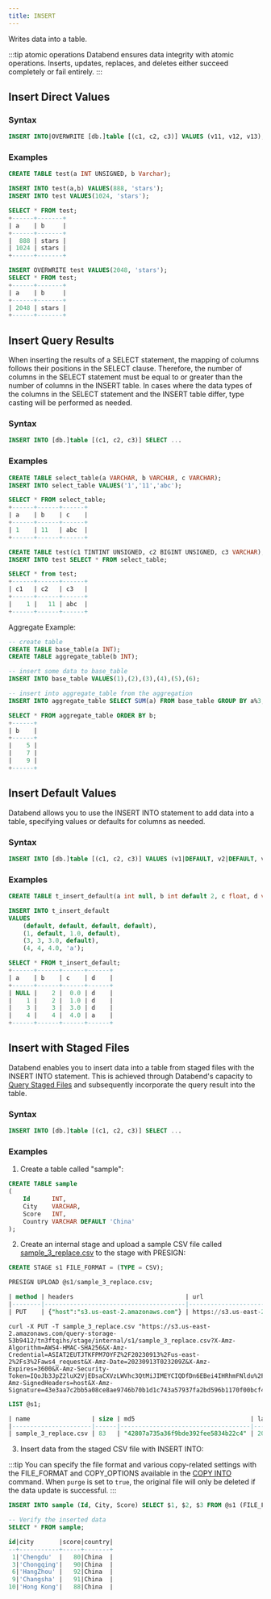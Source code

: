 ```yaml
---
title: INSERT
---
```


Writes data into a table.

:::tip atomic operations
Databend ensures data integrity with atomic operations. Inserts, updates, replaces, and deletes either succeed completely or fail entirely.
:::

## Insert Direct Values

### Syntax

```sql
INSERT INTO|OVERWRITE [db.]table [(c1, c2, c3)] VALUES (v11, v12, v13), (v21, v22, v23), ...
```

### Examples

```sql
CREATE TABLE test(a INT UNSIGNED, b Varchar);

INSERT INTO test(a,b) VALUES(888, 'stars');
INSERT INTO test VALUES(1024, 'stars');

SELECT * FROM test;
+------+-------+
| a    | b     |
+------+-------+
|  888 | stars |
| 1024 | stars |
+------+-------+

INSERT OVERWRITE test VALUES(2048, 'stars');
SELECT * FROM test;
+------+-------+
| a    | b     |
+------+-------+
| 2048 | stars |
+------+-------+
```

## Insert Query Results

When inserting the results of a SELECT statement, the mapping of columns follows their positions in the SELECT clause. Therefore, the number of columns in the SELECT statement must be equal to or greater than the number of columns in the INSERT table. In cases where the data types of the columns in the SELECT statement and the INSERT table differ, type casting will be performed as needed.

### Syntax

```sql
INSERT INTO [db.]table [(c1, c2, c3)] SELECT ...
```

### Examples

```sql
CREATE TABLE select_table(a VARCHAR, b VARCHAR, c VARCHAR);
INSERT INTO select_table VALUES('1','11','abc');

SELECT * FROM select_table;
+------+------+------+
| a    | b    | c    |
+------+------+------+
| 1    | 11   | abc  |
+------+------+------+

CREATE TABLE test(c1 TINTINT UNSIGNED, c2 BIGINT UNSIGNED, c3 VARCHAR);
INSERT INTO test SELECT * FROM select_table;

SELECT * from test;
+------+------+------+
| c1   | c2   | c3   |
+------+------+------+
|    1 |   11 | abc  |
+------+------+------+
```

Aggregate Example:

```sql
-- create table
CREATE TABLE base_table(a INT);
CREATE TABLE aggregate_table(b INT);

-- insert some data to base_table
INSERT INTO base_table VALUES(1),(2),(3),(4),(5),(6);

-- insert into aggregate_table from the aggregation
INSERT INTO aggregate_table SELECT SUM(a) FROM base_table GROUP BY a%3;

SELECT * FROM aggregate_table ORDER BY b;
+------+
| b    |
+------+
|    5 |
|    7 |
|    9 |
+------+
```

## Insert Default Values

Databend allows you to use the INSERT INTO statement to add data into a table, specifying values or defaults for columns as needed.

### Syntax

```sql
INSERT INTO [db.]table [(c1, c2, c3)] VALUES (v1|DEFAULT, v2|DEFAULT, v3|DEFAULT) ...
```

### Examples

```sql
CREATE TABLE t_insert_default(a int null, b int default 2, c float, d varchar default 'd');

INSERT INTO t_insert_default
VALUES
    (default, default, default, default),
    (1, default, 1.0, default),
    (3, 3, 3.0, default),
    (4, 4, 4.0, 'a');

SELECT * FROM t_insert_default;
+------+------+------+------+
| a    | b    | c    | d    |
+------+------+------+------+
| NULL |    2 |  0.0 | d    |
|    1 |    2 |  1.0 | d    |
|    3 |    3 |  3.0 | d    |
|    4 |    4 |  4.0 | a    |
+------+------+------+------+
```

## Insert with Staged Files

Databend enables you to insert data into a table from staged files with the INSERT INTO statement. This is achieved through Databend's capacity to [Query Staged Files](../../12-load-data/00-transform/05-querying-stage.md) and subsequently incorporate the query result into the table.

### Syntax

```sql
INSERT INTO [db.]table [(c1, c2, c3)] SELECT ...
```

### Examples

1. Create a table called "sample":

```sql
CREATE TABLE sample
(
    Id      INT,
    City    VARCHAR,
    Score   INT,
    Country VARCHAR DEFAULT 'China'
);
```

2. Create an internal stage and upload a sample CSV file called [sample_3_replace.csv](https://github.com/ZhiHanZ/databend/blob/0f333a13fc38548595ea58242a37c5f4a73e9c88/tests/data/sample_3_replace.csv) to the stage with PRESIGN:

```sql
CREATE STAGE s1 FILE_FORMAT = (TYPE = CSV);

PRESIGN UPLOAD @s1/sample_3_replace.csv;

| method | headers                               | url                                                                                                                                                                                                                                                                                                                                                                                                                                                                                                                                                                                                                                                                                                                                                                                                                                                                                                                                                                                                                                                                                                                                                                                                                                                                                                                                                                                                                                                                                                                                                                                                                                                                                                                                                    |
|--------|---------------------------------------|--------------------------------------------------------------------------------------------------------------------------------------------------------------------------------------------------------------------------------------------------------------------------------------------------------------------------------------------------------------------------------------------------------------------------------------------------------------------------------------------------------------------------------------------------------------------------------------------------------------------------------------------------------------------------------------------------------------------------------------------------------------------------------------------------------------------------------------------------------------------------------------------------------------------------------------------------------------------------------------------------------------------------------------------------------------------------------------------------------------------------------------------------------------------------------------------------------------------------------------------------------------------------------------------------------------------------------------------------------------------------------------------------------------------------------------------------------------------------------------------------------------------------------------------------------------------------------------------------------------------------------------------------------------------------------------------------------------------------------------------------------|
| PUT    | {"host":"s3.us-east-2.amazonaws.com"} | https://s3.us-east-2.amazonaws.com/query-storage-53b9412/tn3ftqihs/stage/internal/s1/sample_3_replace.csv?X-Amz-Algorithm=AWS4-HMAC-SHA256&X-Amz-Credential=ASIAT2EUTJTKFPM7OYFZ%2F20230913%2Fus-east-2%2Fs3%2Faws4_request&X-Amz-Date=20230913T023209Z&X-Amz-Expires=3600&X-Amz-Security-Token=IQoJb3JpZ2luX2VjEDsaCXVzLWVhc3QtMiJIMEYCIQDfDn6EBei4IHRhmFNldu%2FpafMhHwx%2B934HQDafsfFQOAIhAI38G%2FaKG3GFso8qHBCguoL3GvXUIDaKDJ3bJs5VBSwoKvwECCQQABoMMjYyMzA0NjQ4NDA0IgxyYEa7Xes%2Bb%2FnDT%2Fkq2QRkkQi83V9qVKyZJP0UoOBZEaFIS1qkPd2gEObVd3%2BA8yq8wVhdr749DmvZ7sXWlcXsXmXOjnl9cxwkvcJuXZ%2F1LVO5Kh3vTSF3dbNkbkIY3z9pEOX70llHFSenSSo8f44wqzsFkuLanwpzWjL2eFn%2B1boz7iDuWY7p2bb7ZtoTkYat4TrHQWpG2hPayk3Sn6ueAfBMCnYJ3oMy2a1G7F0onz3pM%2FFSRxCe7tsPMAEg2wP24YnXhKCUaq7xo8Gvy81FKNhhPr8XWYW0tHBON3aWh7t1q6mJw%2B3KeUtMI6Cdz1BsqhGpLgMUB%2BPctxHmlm2UVUk72LsmxioAKq4Fl48jFsMz7fwKjbheMqv6jKlzgu%2B8B4V6DCo2KqsTsip%2FoOevk4R4X5OTqA4FQ3Qy%2BX%2FtMUMKohXkXKYSJPP15XPOYsogXrQWhszK%2B%2FaUth%2FzY8GAzYf0MemnooACTkDE6A8v5uB%2FRoPQwSPCQ0Dwbn%2FNrLVC3c649l%2FWh7iy2FcE2CDm7yppj5XklttYuhwiuQ%2B2WnDcRn0yesqeTeRoDP0lBZyGj%2FlB7hATTqDZV2lSSFI737sU8BWBncOoTqBltaClBdtIQkTtmheDAMtNdQ8zvF5ZmFetF4eUU0D3AZ3FD90lTUZ6gSPGfVlIZbwY%2BBW%2FmG1tP5%2BaokXkMnywPaYvtep1HwR3cHg%2B8qoZW5o11yPCRAd0MEZmOaYO18JSYuwejam8pb%2F1BVbi%2B6a1W62ohAa4zCH29%2BGGISNqjLcKTZQOA6gEt7%2BZoUxd4mQ5wg4BxIpqEXL%2F0YpcMKm%2BhKgGOpoBWEV2udBO%2FX9wSP%2FAMK4KwmeIboZ1aQpwkBgUmtP%2FsgXErKghAm54PA7dK1n7sm%2FqOBQjXuRWTj%2B3iykJaT97dWoutgmqYgqj377TweIVffXF0cSHx1%2F3ri3aXmZ9fh4GAfcfhzs7NugH%2Fk2IkORKHHv3tGmlKGHLVp8XL0bXIqTsCthRRJvOwlYIaPumBhfaEA38PAs%2BSeEwwA%3D%3D&X-Amz-SignedHeaders=host&X-Amz-Signature=43e3aa7c2bb5a08ce8ae9746b70b1d1c743a57937fa2bd596b1170f00bcf4f34 |
```

```shell
curl -X PUT -T sample_3_replace.csv "https://s3.us-east-2.amazonaws.com/query-storage-53b9412/tn3ftqihs/stage/internal/s1/sample_3_replace.csv?X-Amz-Algorithm=AWS4-HMAC-SHA256&X-Amz-Credential=ASIAT2EUTJTKFPM7OYFZ%2F20230913%2Fus-east-2%2Fs3%2Faws4_request&X-Amz-Date=20230913T023209Z&X-Amz-Expires=3600&X-Amz-Security-Token=IQoJb3JpZ2luX2VjEDsaCXVzLWVhc3QtMiJIMEYCIQDfDn6EBei4IHRhmFNldu%2FpafMhHwx%2B934HQDafsfFQOAIhAI38G%2FaKG3GFso8qHBCguoL3GvXUIDaKDJ3bJs5VBSwoKvwECCQQABoMMjYyMzA0NjQ4NDA0IgxyYEa7Xes%2Bb%2FnDT%2Fkq2QRkkQi83V9qVKyZJP0UoOBZEaFIS1qkPd2gEObVd3%2BA8yq8wVhdr749DmvZ7sXWlcXsXmXOjnl9cxwkvcJuXZ%2F1LVO5Kh3vTSF3dbNkbkIY3z9pEOX70llHFSenSSo8f44wqzsFkuLanwpzWjL2eFn%2B1boz7iDuWY7p2bb7ZtoTkYat4TrHQWpG2hPayk3Sn6ueAfBMCnYJ3oMy2a1G7F0onz3pM%2FFSRxCe7tsPMAEg2wP24YnXhKCUaq7xo8Gvy81FKNhhPr8XWYW0tHBON3aWh7t1q6mJw%2B3KeUtMI6Cdz1BsqhGpLgMUB%2BPctxHmlm2UVUk72LsmxioAKq4Fl48jFsMz7fwKjbheMqv6jKlzgu%2B8B4V6DCo2KqsTsip%2FoOevk4R4X5OTqA4FQ3Qy%2BX%2FtMUMKohXkXKYSJPP15XPOYsogXrQWhszK%2B%2FaUth%2FzY8GAzYf0MemnooACTkDE6A8v5uB%2FRoPQwSPCQ0Dwbn%2FNrLVC3c649l%2FWh7iy2FcE2CDm7yppj5XklttYuhwiuQ%2B2WnDcRn0yesqeTeRoDP0lBZyGj%2FlB7hATTqDZV2lSSFI737sU8BWBncOoTqBltaClBdtIQkTtmheDAMtNdQ8zvF5ZmFetF4eUU0D3AZ3FD90lTUZ6gSPGfVlIZbwY%2BBW%2FmG1tP5%2BaokXkMnywPaYvtep1HwR3cHg%2B8qoZW5o11yPCRAd0MEZmOaYO18JSYuwejam8pb%2F1BVbi%2B6a1W62ohAa4zCH29%2BGGISNqjLcKTZQOA6gEt7%2BZoUxd4mQ5wg4BxIpqEXL%2F0YpcMKm%2BhKgGOpoBWEV2udBO%2FX9wSP%2FAMK4KwmeIboZ1aQpwkBgUmtP%2FsgXErKghAm54PA7dK1n7sm%2FqOBQjXuRWTj%2B3iykJaT97dWoutgmqYgqj377TweIVffXF0cSHx1%2F3ri3aXmZ9fh4GAfcfhzs7NugH%2Fk2IkORKHHv3tGmlKGHLVp8XL0bXIqTsCthRRJvOwlYIaPumBhfaEA38PAs%2BSeEwwA%3D%3D&X-Amz-SignedHeaders=host&X-Amz-Signature=43e3aa7c2bb5a08ce8ae9746b70b1d1c743a57937fa2bd596b1170f00bcf4f34"
```

```sql
LIST @s1;

| name                 | size | md5                                | last_modified                 | creator |
|----------------------|------|------------------------------------|-------------------------------|---------|
| sample_3_replace.csv | 83   | "42807a735a36f9bde392fee5834b22c4" | 2023-09-13 02:43:29.000 +0000 | NULL    |
```

3. Insert data from the staged CSV file with INSERT INTO:

:::tip
You can specify the file format and various copy-related settings with the FILE_FORMAT and COPY_OPTIONS available in the [COPY INTO](dml-copy-into-table.md) command. When `purge` is set to `true`, the original file will only be deleted if the data update is successful. 
:::

```sql
INSERT INTO sample (Id, City, Score) SELECT $1, $2, $3 FROM @s1 (FILE_FORMAT=>'csv');

-- Verify the inserted data
SELECT * FROM sample;

id|city       |score|country|
--+-----------+-----+-------+
 1|'Chengdu'  |   80|China  |
 3|'Chongqing'|   90|China  |
 6|'HangZhou' |   92|China  |
 9|'Changsha' |   91|China  |
10|'Hong Kong'|   88|China  |
```